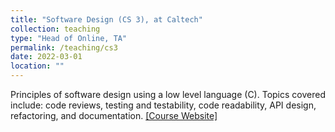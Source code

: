```yaml
---
title: "Software Design (CS 3), at Caltech"
collection: teaching
type: "Head of Online, TA"
permalink: /teaching/cs3
date: 2022-03-01
location: ""
---
```


Principles of software design using a low level language (C). Topics covered include: code reviews, testing and testability, code readability, API design, refactoring, and documentation. [[Course Website]](https://sof.tware.design/22sp/)